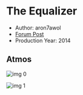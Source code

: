 # The Equalizer

* Author: aron7awol
* [Forum Post](https://www.avsforum.com/threads/bass-eq-for-filtered-movies.2995212/post-56771596)
* Production Year: 2014

## Atmos

![img 0](https://fanart.tv/fanart/movies/156022/moviethumb/the-equalizer-548bf4f1a99db.jpg)

![img 1](https://i.imgur.com/5ND9PzF.png)

